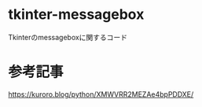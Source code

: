 # tkinter-messagebox
Tkinterのmessageboxに関するコード

# 参考記事
https://kuroro.blog/python/XMWVRR2MEZAe4bpPDDXE/
